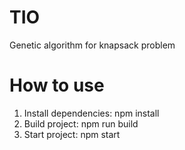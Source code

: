# TIO
Genetic algorithm for knapsack problem

# How to use
1. Install dependencies:
npm install
2. Build project:
npm run build
3. Start project:
npm start
